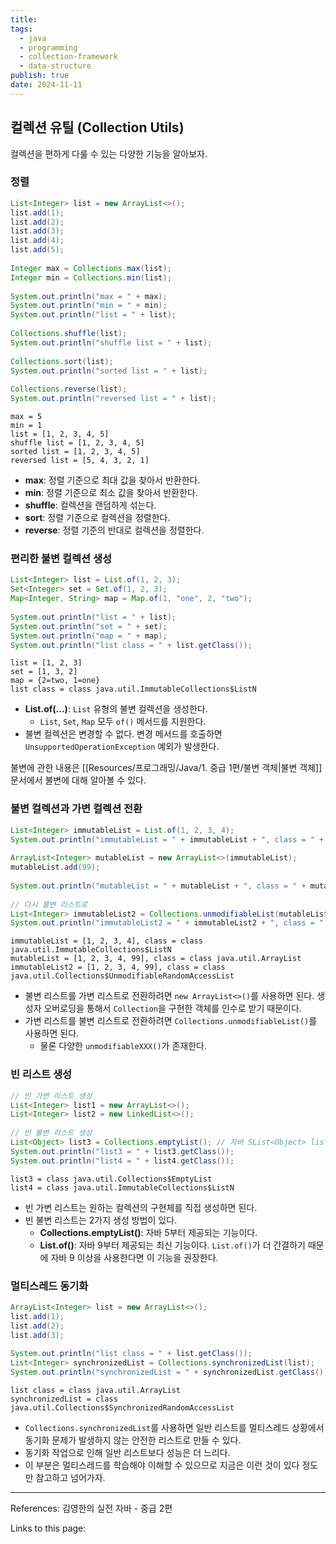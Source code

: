 ```yaml
---
title: 
tags:
  - java
  - programming
  - collection-framework
  - data-structure
publish: true
date: 2024-11-11
---
```

## 컬렉션 유틸 (Collection Utils)
컬렉션을 편하게 다룰 수 있는 다양한 기능을 알아보자.

### 정렬
```java
List<Integer> list = new ArrayList<>();  
list.add(1);  
list.add(2);  
list.add(3);  
list.add(4);  
list.add(5);  
  
Integer max = Collections.max(list);  
Integer min = Collections.min(list);  
  
System.out.println("max = " + max);  
System.out.println("min = " + min);  
System.out.println("list = " + list);  
  
Collections.shuffle(list);  
System.out.println("shuffle list = " + list);  
  
Collections.sort(list);  
System.out.println("sorted list = " + list);  
  
Collections.reverse(list);  
System.out.println("reversed list = " + list);
```

```title="실행 결과"
max = 5
min = 1
list = [1, 2, 3, 4, 5]
shuffle list = [1, 2, 3, 4, 5]
sorted list = [1, 2, 3, 4, 5]
reversed list = [5, 4, 3, 2, 1]
```

- **max**: 정렬 기준으로 최대 값을 찾아서 반환한다.
- **min**: 정렬 기준으로 최소 값을 찾아서 반환한다.
- **shuffle**: 컬렉션을 랜덤하게 섞는다.
- **sort**: 정렬 기준으로 컬렉션을 정렬한다.
- **reverse**: 정렬 기준의 반대로 컬렉션을 정렬한다.

### 편리한 불변 컬렉션 생성
```java
List<Integer> list = List.of(1, 2, 3);  
Set<Integer> set = Set.of(1, 2, 3);  
Map<Integer, String> map = Map.of(1, "one", 2, "two");  
  
System.out.println("list = " + list);  
System.out.println("set = " + set);  
System.out.println("map = " + map);  
System.out.println("list class = " + list.getClass());
```

```title="실행 결과"
list = [1, 2, 3]
set = [1, 3, 2]
map = {2=two, 1=one}
list class = class java.util.ImmutableCollections$ListN
```
- **List.of(...)**: `List` 유형의 불변 컬렉션을 생성한다.
	- `List`, `Set`, `Map` 모두 `of()` 메서드를 지원한다.
- 불변 컬렉션은 변경할 수 없다. 변경 메서드를 호출하면 `UnsupportedOperationException` 예외가 발생한다.

불변에 관한 내용은 [[Resources/프로그래밍/Java/1. 중급 1편/불변 객체|불변 객체]] 문서에서 불변에 대해 알아볼 수 있다.

### 불변 컬렉션과 가변 컬렉션 전환
```java
List<Integer> immutableList = List.of(1, 2, 3, 4);  
System.out.println("immutableList = " + immutableList + ", class = " + immutableList.getClass());  
  
ArrayList<Integer> mutableList = new ArrayList<>(immutableList);  
mutableList.add(99);  
  
System.out.println("mutableList = " + mutableList + ", class = " + mutableList.getClass());  
  
// 다시 불변 리스트로  
List<Integer> immutableList2 = Collections.unmodifiableList(mutableList);  
System.out.println("immutableList2 = " + immutableList2 + ", class = " + immutableList2.getClass());
```

```title="실행 결과"
immutableList = [1, 2, 3, 4], class = class java.util.ImmutableCollections$ListN
mutableList = [1, 2, 3, 4, 99], class = class java.util.ArrayList
immutableList2 = [1, 2, 3, 4, 99], class = class java.util.Collections$UnmodifiableRandomAccessList
```
- 불변 리스트를 가변 리스트로 전환하려면 `new ArrayList<>()`를 사용하면 된다. 생성자 오버로딩을 통해서 `Collection`을 구현한 객체를 인수로 받기 때문이다.
- 가변 리스트를 불변 리스트로 전환하려면 `Collections.unmodifiableList()`를 사용하면 된다.
	- 물론 다양한 `unmodifiableXXX()`가 존재한다.

### 빈 리스트 생성
```java
// 빈 가변 리스트 생성  
List<Integer> list1 = new ArrayList<>();  
List<Integer> list2 = new LinkedList<>();  
  
// 빈 불변 리스트 생성  
List<Object> list3 = Collections.emptyList(); // 자바 5List<Object> list4 = List.of(); // 자바 9  
System.out.println("list3 = " + list3.getClass());  
System.out.println("list4 = " + list4.getClass());
```

```title="실행 결과"
list3 = class java.util.Collections$EmptyList
list4 = class java.util.ImmutableCollections$ListN
```

- 빈 가변 리스트는 원하는 컬렉션의 구현체를 직접 생성하면 된다.
- 빈 불변 리스트는 2가지 생성 방법이 있다.
	- **Collections.emptyList()**: 자바 5부터 제공되는 기능이다.
	- **List.of()**: 자바 9부터 제공되는 최신 기능이다. `List.of()`가 더 간결하기 때문에 자바 9 이상을 사용한다면 이 기능을 권장한다.

### 멀티스레드 동기화
```java
ArrayList<Integer> list = new ArrayList<>();  
list.add(1);  
list.add(2);  
list.add(3);  
  
System.out.println("list class = " + list.getClass());  
List<Integer> synchronizedList = Collections.synchronizedList(list);  
System.out.println("synchronizedList = " + synchronizedList.getClass());
```

```title="실행 결과"
list class = class java.util.ArrayList
synchronizedList = class java.util.Collections$SynchronizedRandomAccessList
```
- `Collections.synchronizedList`를 사용하면 일반 리스트를 멀티스레드 상황에서 동기화 문제가 발생하지 않는 안전한 리스트로 만들 수 있다.
- 동기화 작업으로 인해 일반 리스트보다 성능은 더 느리다.
- 이 부분은 멀티스레드를 학습해야 이해할 수 있으므로 지금은 이런 것이 있다 정도만 참고하고 넘어가자.



---
References: 김영한의 실전 자바 - 중급 2편

Links to this page: 